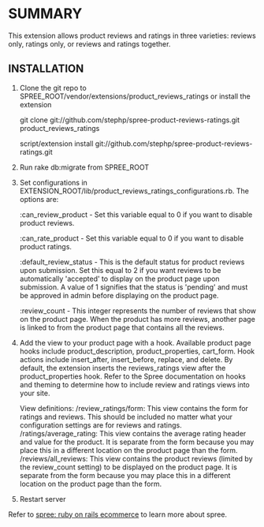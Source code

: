 SUMMARY
======

This extension allows product reviews and ratings in three varieties: reviews only, ratings only, or reviews and ratings together.

INSTALLATION
------------

1. Clone the git repo to SPREE_ROOT/vendor/extensions/product_reviews_ratings or install the extension

    git clone git://github.com/stephp/spree-product-reviews-ratings.git product_reviews_ratings

    script/extension install git://github.com/stephp/spree-product-reviews-ratings.git

2. Run rake db:migrate from SPREE_ROOT

3. Set configurations in EXTENSION_ROOT/lib/product_reviews_ratings_configurations.rb. The options are:

    :can_review_product - Set this variable equal to 0 if you want to disable product reviews.

    :can_rate_product - Set this variable equal to 0 if you want to disable product ratings.

    :default_review_status - This is the default status for product reviews upon submission. Set this equal to 2 if you want reviews to be automatically 'accepted' to display on the product page upon submission. A value of 1 signifies that the status is 'pending' and must be approved in admin before displaying on the product page.

    :review_count - This integer represents the number of reviews that show on the product page. When the product has more reviews, another page is linked to from the product page that contains all the reviews.

4. Add the view to your product page with a hook. Available product page hooks include product_description, product_properties, cart_form. Hook actions include insert_after, insert_before, replace, and delete. By default, the extension inserts the reviews_ratings view after the product_properties hook. Refer to the Spree documentation on hooks and theming to determine how to include review and ratings views into your site.

   View definitions:
   	/review_ratings/form: This view contains the form for ratings and reviews. This should be included no matter what your configuration settings are for reviews and ratings.
	/ratings/average_rating: This view contains the average rating header and value for the product. It is separate from the form because you may place this in a different location on the product page than the form.
	/reviews/all_reviews: This view contains the product reviews (limited by the review_count setting) to be displayed on the product page. It is separate from the form because you may place this in a different location on the product page than the form. 

5. Restart server

Refer to [spree: ruby on rails ecommerce][1] to learn more about spree.

[1]: http://spreecommerce.com/
